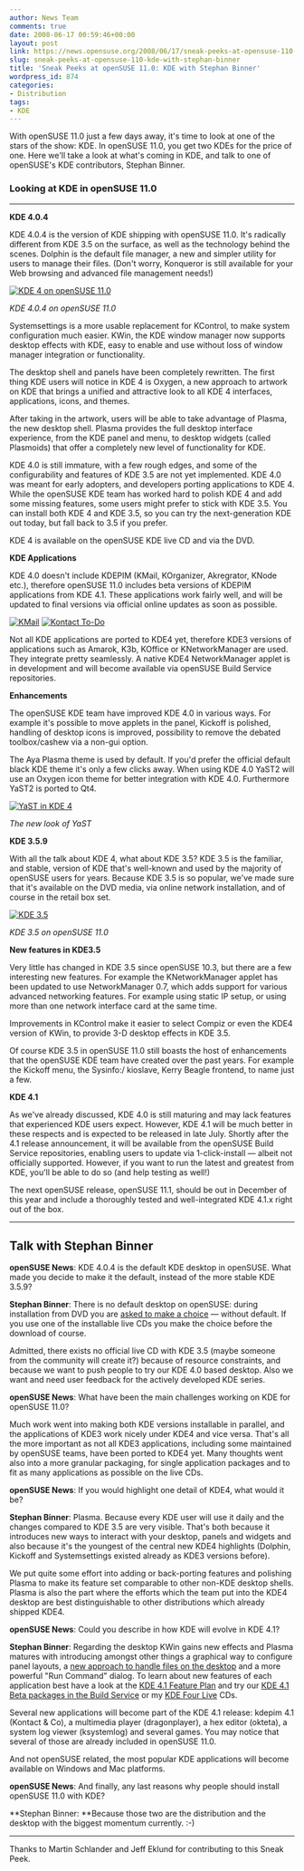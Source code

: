 ```yaml
---
author: News Team
comments: true
date: 2008-06-17 00:59:46+00:00
layout: post
link: https://news.opensuse.org/2008/06/17/sneak-peeks-at-opensuse-110-kde-with-stephan-binner/
slug: sneak-peeks-at-opensuse-110-kde-with-stephan-binner
title: 'Sneak Peeks at openSUSE 11.0: KDE with Stephan Binner'
wordpress_id: 874
categories:
- Distribution
tags:
- KDE
---
```


With openSUSE 11.0 just a few days away, it's time to look at one of the stars of the show: KDE. In openSUSE 11.0, you get two KDEs for the price of one. Here we'll take a look at what's coming in KDE, and talk to one of openSUSE's KDE contributors, Stephan Binner.

<!-- more -->

### Looking at KDE in openSUSE 11.0




* * *


**KDE 4.0.4**

KDE 4.0.4 is the version of KDE shipping with openSUSE 11.0. It's radically different from KDE 3.5 on the surface, as well as the technology behind the scenes. Dolphin is the default file manager, a new and simpler utility for users to manage their files. (Don't worry, Konqueror is still available for your Web browsing and advanced file management needs!)


[![KDE 4 on openSUSE 11.0](/wp-content/uploads/2008/06/desktop4.png)](/wp-content/uploads/2008/06/desktop4.png)




_KDE 4.0.4 on openSUSE 11.0_


Systemsettings is a more usable replacement for KControl, to make system configuration much easier. KWin, the KDE window manager now supports desktop effects with KDE, easy to enable and use without loss of window manager integration or functionality.

The desktop shell and panels have been completely rewritten. The first thing KDE users will notice in KDE 4 is Oxygen, a new approach to artwork on KDE that brings a unified and attractive look to all KDE 4 interfaces, applications, icons, and themes.

After taking in the artwork, users will be able to take advantage of Plasma, the new desktop shell. Plasma provides the full desktop interface experience, from the KDE panel and menu, to desktop widgets (called Plasmoids) that offer a completely new level of functionality for KDE.

KDE 4.0 is still immature, with a few rough edges, and some of the configurability and features of KDE 3.5 are not yet implemented. KDE 4.0 was meant for early adopters, and developers porting applications to KDE 4. While the openSUSE KDE team has worked hard to polish KDE 4 and add some missing features, some users might prefer to stick with KDE 3.5. You can install both KDE 4 and KDE 3.5, so you can try the next-generation KDE out today, but fall back to 3.5 if you prefer.

KDE 4 is available on the openSUSE KDE live CD and via the DVD.

**KDE Applications**

KDE 4.0 doesn't include KDEPIM (KMail, KOrganizer, Akregrator, KNode etc.), therefore openSUSE 11.0 includes beta versions of KDEPIM applications from KDE 4.1. These applications work fairly well, and will be updated to final versions via official online updates as soon as possible.


[![KMail](/wp-content/uploads/2008/06/kontact4.png)](/wp-content/uploads/2008/06/kontact4.png) [![Kontact To-Do](/wp-content/uploads/2008/06/kontact-todo.png)](/wp-content/uploads/2008/06/kontact-todo.png)


Not all KDE applications are ported to KDE4 yet, therefore KDE3 versions of applications such as Amarok, K3b, KOffice or KNetworkManager are used. They integrate pretty seamlessly. A native KDE4 NetworkManager applet is in development and will become available via openSUSE Build Service repositories.

**Enhancements**

The openSUSE KDE team have improved KDE 4.0 in various ways. For example it's possible to move applets in the panel, Kickoff is polished, handling of desktop icons is improved, possibility to remove the debated toolbox/cashew via a non-gui option.

The Aya Plasma theme is used by default. If you'd prefer the official default black KDE theme it's only a few clicks away. When using KDE 4.0 YaST2 will use an Oxygen icon theme for better integration with KDE 4.0. Furthermore YaST2 is ported to Qt4.



[![YaST in KDE 4](/wp-content/uploads/2008/06/yast4.png)](/wp-content/uploads/2008/06/yast4.png)




_The new look of YaST_


**KDE 3.5.9**

With all the talk about KDE 4, what about KDE 3.5? KDE 3.5 is the familiar, and stable, version of KDE that's well-known and used by the majority of openSUSE users for years. Because KDE 3.5 is so popular, we've made sure that it's available on the DVD media, via online network installation, and of course in the retail box set.


[![KDE 3.5](/wp-content/uploads/2008/06/desktop3.png)](/wp-content/uploads/2008/06/desktop3.png)




_KDE 3.5 on openSUSE 11.0_


**New features in KDE3.5**

Very little has changed in KDE 3.5 since openSUSE 10.3, but there are a few interesting new features. For example the KNetworkManager applet has been updated to use NetworkManager 0.7, which adds support for various advanced networking features. For example using static IP setup, or using more than one network interface card at the same time.

Improvements in KControl make it easier to select Compiz or even the KDE4 version of KWin, to provide 3-D desktop effects in KDE 3.5.

Of course KDE 3.5 in openSUSE 11.0 still boasts the host of enhancements that the openSUSE KDE team have created over the past years. For example the Kickoff menu, the Sysinfo:/ kioslave, Kerry Beagle frontend, to name just a few.

**KDE 4.1**

As we've already discussed, KDE 4.0 is still maturing and may lack features that experienced KDE users expect. However, KDE 4.1 will be much better in these respects and is expected to be released in late July. Shortly after the 4.1 release announcement, it will be available from the openSUSE Build Service repositories, enabling users to update via 1-click-install — albeit not officially supported. However, if you want to run the latest and greatest from KDE, you'll be able to do so (and help testing as well!)

The next openSUSE release, openSUSE 11.1, should be out in December of this year and include a thoroughly tested and well-integrated KDE 4.1.x right out of the box.



* * *




## Talk with Stephan Binner


**openSUSE News**: KDE 4.0.4 is the default KDE desktop in openSUSE. What made you decide to make it the default, instead of the more stable KDE 3.5.9?

**Stephan Binner**: There is no default desktop on openSUSE: during installation from DVD you are [asked to make a choice](http://en.opensuse.org/Image:OS11.0-inst-6.jpg) — without default. If you use one of the installable live CDs you make the choice before the download of course.

Admitted, there exists no official live CD with KDE 3.5 (maybe someone from the community will create it?) because of resource constraints, and because we want to push people to try our KDE 4.0 based desktop. Also we want and need user feedback for the actively developed KDE series.

**openSUSE News**: What have been the main challenges working on KDE for openSUSE 11.0?

Much work went into making both KDE versions installable in parallel, and the applications of KDE3 work nicely under KDE4 and vice versa.  That's all the more important as not all KDE3 applications, including some maintained by openSUSE teams, have been ported to KDE4 yet. Many thoughts went also into a more granular packaging, for single application packages and to fit as many applications as possible on the live CDs.

**openSUSE News**: If you would highlight one detail of KDE4, what would it be?

**Stephan Binner**: Plasma. Because every KDE user will use it daily and the changes compared to KDE 3.5 are very visible. That's both because it introduces new ways to interact with your desktop, panels and widgets and also because it's the youngest of the central new KDE4 highlights (Dolphin, Kickoff and Systemsettings existed already as KDE3 versions before).

We put quite some effort into adding or back-porting features and polishing Plasma to make its feature set comparable to other non-KDE desktop shells. Plasma is also the part where the efforts which the team put into the KDE4 desktop are best distinguishable to other distributions which already shipped KDE4.

**openSUSE News**: Could you describe in how KDE will evolve in KDE 4.1?

**Stephan Binner**: Regarding the desktop KWin gains new effects and Plasma matures with introducing amongst other things a graphical way to configure panel layouts, a [new approach to handle files on the desktop](http://blog.lydiapintscher.de/2008/06/14/folderview-is-the-awesome/) and a more powerful "Run Command" dialog. To learn about new features of each application best have a look at the [KDE 4.1 Feature Plan](http://techbase.kde.org/Schedules/KDE4/4.1_Feature_Plan) and try our [KDE 4.1 Beta packages in the Build Service](http://en.opensuse.org/KDE4#Installation) or my [KDE Four Live](http://home.kde.org/%7Ebinner/kde-four-live/) CDs.

Several new applications will become part of the KDE 4.1 release: kdepim 4.1 (Kontact & Co), a multimedia player (dragonplayer), a hex editor (okteta), a system log viewer (ksystemlog) and several games. You may notice that several of those are already included in openSUSE 11.0.

And not openSUSE related, the most popular KDE applications will become available on Windows and Mac platforms.

**openSUSE News**: And finally, any last reasons why people should install openSUSE 11.0 with KDE?

**Stephan Binner: **Because those two are the distribution and the desktop with the biggest momentum currently. :-)



* * *

Thanks to Martin Schlander and Jeff Eklund for contributing to this Sneak Peek.
